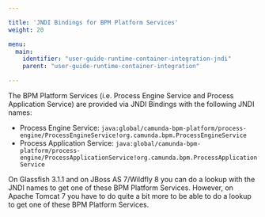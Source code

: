 ```yaml
---

title: 'JNDI Bindings for BPM Platform Services'
weight: 20

menu:
  main:
    identifier: "user-guide-runtime-container-integration-jndi"
    parent: "user-guide-runtime-container-integration"

---
```


The BPM Platform Services (i.e. Process Engine Service and Process Application Service) are provided via JNDI Bindings with the following JNDI names:

* Process Engine Service: `java:global/camunda-bpm-platform/process-engine/ProcessEngineService!org.camunda.bpm.ProcessEngineService`
* Process Application Service: `java:global/camunda-bpm-platform/process-engine/ProcessApplicationService!org.camunda.bpm.ProcessApplicationService`

On Glassfish 3.1.1 and on JBoss AS 7/Wildfly 8 you can do a lookup with the JNDI names to get one of these BPM Platform Services. However, on Apache Tomcat 7 you have to do quite a bit more to be able to do a lookup to get one of these BPM Platform Services.